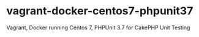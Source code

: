 vagrant-docker-centos7-phpunit37
================================

Vagrant, Docker running Centos 7, PHPUnit 3.7 for CakePHP Unit Testing 
